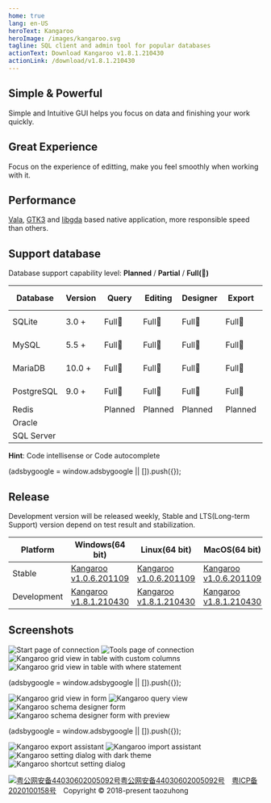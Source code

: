 ```yaml
---
home: true
lang: en-US
heroText: Kangaroo
heroImage: /images/kangaroo.svg
tagline: SQL client and admin tool for popular databases
actionText: Download Kangaroo v1.8.1.210430
actionLink: /download/v1.8.1.210430
---
```


<div class="features">
  <div class="feature">
    <h2>Simple & Powerful</h2>
    <p>Simple and Intuitive GUI helps you focus on data and finishing your work quickly.</p>
  </div>
  <div class="feature">
    <h2>Great Experience</h2>
    <p>Focus on the experience of editting, make you feel smoothly when working with it.</p>
  </div>
  <div class="feature">
    <h2>Performance</h2>
    <p><a target="_blank" href="https://gitlab.gnome.org/GNOME/vala">Vala</a>, <a target="_blank" href="https://www.gtk.org/">GTK3</a> and <a target="_blank" href="https://gitlab.gnome.org/GNOME/libgda">libgda</a> based native application, more responsible speed than others.</p>
  </div>
</div>

## Support database
Database support capability level: __Planned__ / __Partial__ / __Full(:100:)__

| Database    | Version | Query     | Editing   | Designer  | Export    | Import    | Hint      | Modeling | DB Sync |
|-------------|---------|-----------|-----------|-----------|-----------|-----------|-----------|----------|---------|
| SQLite      | 3.0 +   | Full:100: | Full:100: | Full:100: | Full:100: | Full:100: | Full:100: | in progress  | Planned |
| MySQL       | 5.5 +   | Full:100: | Full:100: | Full:100: | Full:100: | Full:100: | Full:100: | in progress  | Planned |
| MariaDB     | 10.0 +  | Full:100: | Full:100: | Full:100: | Full:100: | Full:100: | Full:100: | in progress  | Planned |
| PostgreSQL  | 9.0 +   | Full:100: | Full:100: | Full:100: | Full:100: | Full:100: | Full:100: | in progress  | Planned |
| Redis       |         | Planned   | Planned   | Planned   | Planned   | Planned   | Planned   | Planned  | Planned |
| Oracle      |         |           |           |           |           |           |           |          |         |
| SQL Server  |         |           |           |           |           |           |           |          |         |

**Hint**: Code intellisense or Code autocomplete

<div>
    <script2 type="text/javascript" async="true" src="https://pagead2.googlesyndication.com/pagead/js/adsbygoogle.js" />
    <ins class="adsbygoogle"
        style="display:block; text-align:center;"
        data-ad-layout="in-article"
        data-ad-format="fluid"
        data-ad-client="ca-pub-3975819313740938"
        data-ad-slot="6760827895"></ins>
    <script2 type="text/javascript">
        (adsbygoogle = window.adsbygoogle || []).push({});
    </script2>
</div>


## Release
Development version will be released weekly, Stable and LTS(Long-term Support) version depend on test result and stabilization.

| Platform    | Windows(64 bit)   | Linux(64 bit)     | MacOS(64 bit)   |
|-------------|-------------------|-------------------|-----------------|
| Stable      | [Kangaroo v1.0.6.201109](./download/v1.0.6.201109) | [Kangaroo v1.0.6.201109](./download/v1.0.6.201109) | [Kangaroo v1.0.6.201109](./download/v1.0.6.201109) |
| Development | [Kangaroo v1.8.1.210430](./download/v1.8.1.210430) | [Kangaroo v1.8.1.210430](./download/v1.8.1.210430) | [Kangaroo v1.8.1.210430](./download/v1.8.1.210430) |


## Screenshots
![Start page of connection](./images/kangaroo-start.png)
![Tools page of connection](./images/kangaroo-tools.png)
![Kangaroo grid view in table with custom columns](./images/kangaroo-grid.png)
![Kangaroo grid view in table with where statement](./images/kangaroo-grid2.png)

<div>
    <ins class="adsbygoogle"
        style="display:block; text-align:center;"
        data-ad-layout="in-article"
        data-ad-format="fluid"
        data-ad-client="ca-pub-3975819313740938"
        data-ad-slot="6760827895"></ins>
    <script2 type="text/javascript">
        (adsbygoogle = window.adsbygoogle || []).push({});
    </script2>
</div>

![Kangaroo grid view in form](./images/kangaroo-form.png)
![Kangaroo query view](./images/kangaroo-query.png)
![Kangaroo schema designer form](./images/kangaroo-designer.png)
![Kangaroo schema designer form with preview](./images/kangaroo-designer2.png)

<div>
    <ins class="adsbygoogle"
        style="display:block; text-align:center;"
        data-ad-layout="in-article"
        data-ad-format="fluid"
        data-ad-client="ca-pub-3975819313740938"
        data-ad-slot="6760827895"></ins>
    <script2 type="text/javascript">
        (adsbygoogle = window.adsbygoogle || []).push({});
    </script2>
</div>

![Kangaroo export assistant](./images/kangaroo-export.png)
![Kangaroo import assistant](./images/kangaroo-import.png)
![Kangaroo setting dialog with dark theme](./images/kangaroo-setting.png)
![Kangaroo shortcut setting dialog](./images/kangaroo-shortcut.png)

<div class="footer">
    <a target="_blank" href="http://www.beian.gov.cn/portal/registerSystemInfo?recordcode=44030602005092"><img src="/images/beian.png" alt="粤公网安备44030602005092号" />粤公网安备44030602005092号</a>
    <a target="_blank" href="http://beian.miit.gov.cn/" style="margin: 0px 10px 0px 10px;">粤ICP备2020100158号</a> Copyright © 2018-present taozuhong
</div>